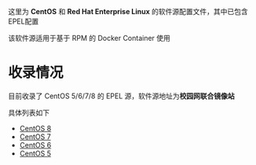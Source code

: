 这里为 **CentOS** 和 **Red Hat Enterprise Linux** 的软件源配置文件，其中已包含EPEL配置

该软件源适用于基于 RPM 的 Docker Container 使用

# 收录情况

目前收录了 CentOS 5/6/7/8 的 EPEL 源，软件源地址为**校园网联合镜像站**

具体列表如下

- [CentOS 8 ](centos_8_cernet.repo)
- [CentOS 7 ](centos_7_cernet.repo)
- [CentOS 6 ](centos_6_cernet.repo)
- [CentOS 5 ](centos_5_cernet.repo)

